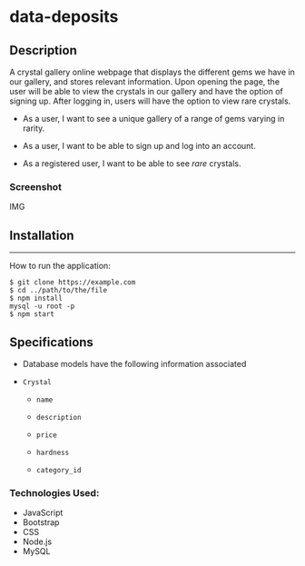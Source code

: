 # data-deposits

## Description
A crystal gallery online webpage that displays the different gems we have in our gallery, and stores relevant information. Upon opening the page, the user will be able to view the crystals in our gallery and have the option of signing up. After logging in, users will have the option to view rare crystals.

* As a user, I want to see a unique gallery of a range of gems varying in rarity.

* As a user, I want to be able to sign up and log into an account.

* As a registered user, I want to be able to see *rare* crystals.

### Screenshot
IMG

## Installation
***
How to run the application:
```
$ git clone https://example.com
$ cd ../path/to/the/file
$ npm install
mysql -u root -p
$ npm start
```

## Specifications

* Database models have the following information associated

 * `Crystal`

    * `name`

    * `description`

    * `price`

    * `hardness`

    * `category_id`



### Technologies Used:
* JavaScript
* Bootstrap
* CSS
* Node.js
* MySQL
